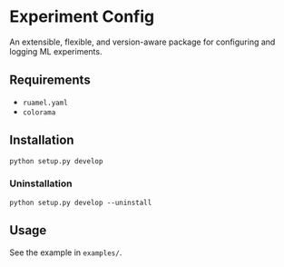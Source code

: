# Experiment Config

An extensible, flexible, and version-aware package for configuring and logging ML experiments.

## Requirements

 * `ruamel.yaml`
 * `colorama`



## Installation

```
python setup.py develop
```

### Uninstallation

```
python setup.py develop --uninstall
```


## Usage

See the example in `examples/`.
